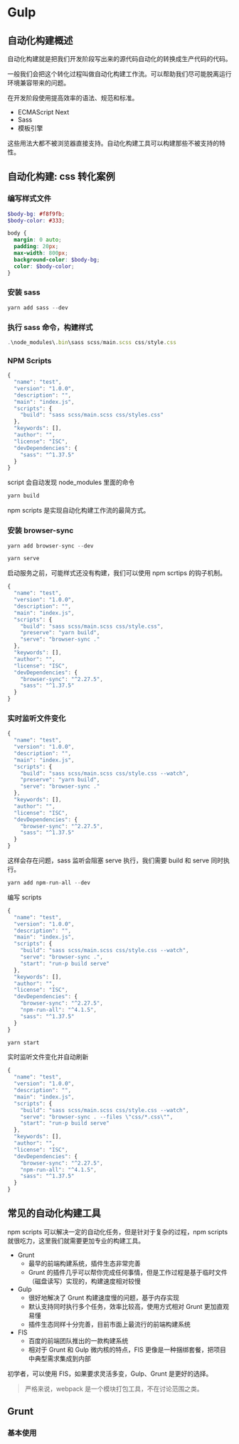 # Gulp

## 自动化构建概述

自动化构建就是把我们开发阶段写出来的源代码自动化的转换成生产代码的代码。

一般我们会把这个转化过程叫做自动化构建工作流。可以帮助我们尽可能脱离运行环境兼容带来的问题。

在开发阶段使用提高效率的语法、规范和标准。

* ECMAScript Next
* Sass
* 模板引擎

这些用法大都不被浏览器直接支持。自动化构建工具可以构建那些不被支持的特性。



## 自动化构建: css 转化案例

### 编写样式文件

```scss
$body-bg: #f8f9fb;
$body-color: #333;

body {
  margin: 0 auto;
  padding: 20px;
  max-width: 800px;
  background-color: $body-bg;
  color: $body-color;
}
```

### 安装 sass

```js
yarn add sass --dev
```

### 执行 sass 命令，构建样式

```js
.\node_modules\.bin\sass scss/main.scss css/style.css
```

### NPM Scripts

```js
{
  "name": "test",
  "version": "1.0.0",
  "description": "",
  "main": "index.js",
  "scripts": {
    "build": "sass scss/main.scss css/styles.css"
  },
  "keywords": [],
  "author": "",
  "license": "ISC",
  "devDependencies": {
    "sass": "^1.37.5"
  }
}
```

script 会自动发现 node_modules 里面的命令

```js
yarn build
```

npm scripts 是实现自动化构建工作流的最简方式。

### 安装 browser-sync

```js
yarn add browser-sync --dev
```

```js
yarn serve
```

启动服务之前，可能样式还没有构建，我们可以使用 npm scrtips 的钩子机制。

```js
{
  "name": "test",
  "version": "1.0.0",
  "description": "",
  "main": "index.js",
  "scripts": {
    "build": "sass scss/main.scss css/style.css",
    "preserve": "yarn build",
    "serve": "browser-sync ."
  },
  "keywords": [],
  "author": "",
  "license": "ISC",
  "devDependencies": {
    "browser-sync": "^2.27.5",
    "sass": "^1.37.5"
  }
}
```

### 实时监听文件变化

```js
{
  "name": "test",
  "version": "1.0.0",
  "description": "",
  "main": "index.js",
  "scripts": {
    "build": "sass scss/main.scss css/style.css --watch",
    "preserve": "yarn build",
    "serve": "browser-sync ."
  },
  "keywords": [],
  "author": "",
  "license": "ISC",
  "devDependencies": {
    "browser-sync": "^2.27.5",
    "sass": "^1.37.5"
  }
}
```

这样会存在问题，sass 监听会阻塞 serve 执行，我们需要 build 和 serve 同时执行。

```js
yarn add npm-run-all --dev
```

编写 scripts

```js
{
  "name": "test",
  "version": "1.0.0",
  "description": "",
  "main": "index.js",
  "scripts": {
    "build": "sass scss/main.scss css/style.css --watch",
    "serve": "browser-sync .",
    "start": "run-p build serve"
  },
  "keywords": [],
  "author": "",
  "license": "ISC",
  "devDependencies": {
    "browser-sync": "^2.27.5",
    "npm-run-all": "^4.1.5",
    "sass": "^1.37.5"
  }
}
```

```js
yarn start
```

实时监听文件变化并自动刷新

```js
{
  "name": "test",
  "version": "1.0.0",
  "description": "",
  "main": "index.js",
  "scripts": {
    "build": "sass scss/main.scss css/style.css --watch",
    "serve": "browser-sync . --files \"css/*.css\"",
    "start": "run-p build serve"
  },
  "keywords": [],
  "author": "",
  "license": "ISC",
  "devDependencies": {
    "browser-sync": "^2.27.5",
    "npm-run-all": "^4.1.5",
    "sass": "^1.37.5"
  }
}
```

## 常见的自动化构建工具

npm scripts 可以解决一定的自动化任务，但是针对于复杂的过程，npm scripts 就很吃力，这里我们就需要更加专业的构建工具。

* Grunt
  * 最早的前端构建系统，插件生态非常完善
  * Grunt 的插件几乎可以帮你完成任何事情，但是工作过程是基于临时文件（磁盘读写）实现的，构建速度相对较慢
* Gulp
  * 很好地解决了 Grunt 构建速度慢的问题，基于内存实现
  * 默认支持同时执行多个任务，效率比较高，使用方式相对 Grunt 更加直观易懂
  * 插件生态同样十分完善，目前市面上最流行的前端构建系统
* FIS
  * 百度的前端团队推出的一款构建系统
  * 相对于 Grunt 和 Gulp 微内核的特点，FIS 更像是一种捆绑套餐，把项目中典型需求集成到内部

初学者，可以使用 FIS，如果要求灵活多变，Gulp、Grunt 是更好的选择。

> 严格来说，webpack 是一个模块打包工具，不在讨论范围之类。

## Grunt

### 基本使用





